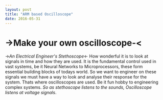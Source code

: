```yaml
---
layout: post
title: "ARM based Oscilloscope"
date: 2016-05-31
---
```


->Make your own oscilloscope-<
===
->_An Electrical Engineer's Stethoscope_<-
How wonderful it is to look at signals in time and how they are used. It is the fundamental control used in vast systems, be it Neural Networks to Microprocessors, these form essential building blocks of todays world.
So we want to engineer on these signals we must have a way to look and analyse their response for the system. Thats where oscilloscopes are used. Be it fun hobby to engineering complex systems.
_So as stethoscope listens to the sounds, Oscilloscope listens at voltage signals_.
